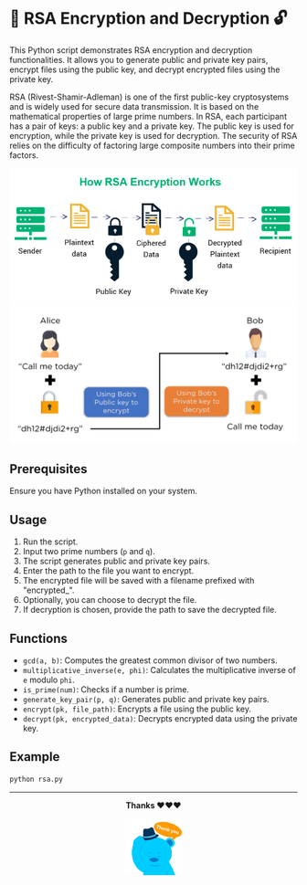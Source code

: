# 🔐 RSA Encryption and Decryption 🔓

This Python script demonstrates RSA encryption and decryption functionalities. It allows you to generate public and private key pairs, encrypt files using the public key, and decrypt encrypted files using the private key.

RSA (Rivest-Shamir-Adleman) is one of the first public-key cryptosystems and is widely used for secure data transmission. It is based on the mathematical properties of large prime numbers. In RSA, each participant has a pair of keys: a public key and a private key. The public key is used for encryption, while the private key is used for decryption. The security of RSA relies on the difficulty of factoring large composite numbers into their prime factors.

![RSA Encryption](photo.png)
![RSA Encryption](alice.png)

## Prerequisites

Ensure you have Python installed on your system.

## Usage

1. Run the script.
2. Input two prime numbers (`p` and `q`).
3. The script generates public and private key pairs.
4. Enter the path to the file you want to encrypt.
5. The encrypted file will be saved with a filename prefixed with "encrypted\_".
6. Optionally, you can choose to decrypt the file.
7. If decryption is chosen, provide the path to save the decrypted file.

## Functions

- `gcd(a, b)`: Computes the greatest common divisor of two numbers.
- `multiplicative_inverse(e, phi)`: Calculates the multiplicative inverse of `e` modulo `phi`.
- `is_prime(num)`: Checks if a number is prime.
- `generate_key_pair(p, q)`: Generates public and private key pairs.
- `encrypt(pk, file_path)`: Encrypts a file using the public key.
- `decrypt(pk, encrypted_data)`: Decrypts encrypted data using the private key.

## Example

```python
python rsa.py
```

---
<p align="center"><b>Thanks ❤️❤️❤️</b></p>
<p align="center">
  <img width="100" height="100" alt="bye" src="gifka.gif">
</p>